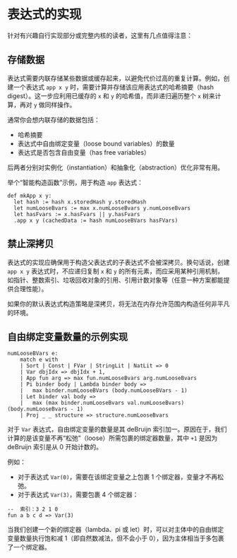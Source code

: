 # 表达式的实现

针对有兴趣自行实现部分或完整内核的读者，这里有几点值得注意：

## 存储数据

表达式需要内联存储某些数据或缓存起来，以避免代价过高的重复计算。例如，创建一个表达式 `app x y` 时，需要计算并存储该应用表达式的哈希摘要（hash digest）。这一步应利用已缓存的 `x` 和 `y` 的哈希值，而非递归遍历整个 `x` 树来计算，再对 `y` 做同样操作。

通常你会想内联存储的数据包括：

* 哈希摘要
* 表达式中自由绑定变量（loose bound variables）的数量
* 表达式是否包含自由变量（has free variables）

后两者分别对实例化（instantiation）和抽象化（abstraction）优化非常有用。

举个“智能构造函数”示例，用于构造 `app` 表达式：

```lean
def mkApp x y:
  let hash := hash x.storedHash y.storedHash
  let numLooseBvars := max x.numLooseBvars y.numLooseBvars
  let hasFvars := x.hasFvars || y.hasFvars
  .app x y (cachedData := hash numLooseBVars hasFVars)
```

## 禁止深拷贝

表达式的实现应确保用于构造父表达式的子表达式不会被深拷贝。换句话说，创建 `app x y` 表达式时，不应递归复制 `x` 和 `y` 的所有元素，而应采用某种引用机制，如指针、整数索引、垃圾回收对象的引用、引用计数对象等（任意一种方案都能提供合理性能）。

如果你的默认表达式构造策略是深拷贝，将无法在内存允许范围内构造任何非平凡的环境。

## 自由绑定变量数量的示例实现

```lean
numLooseBVars e:
    match e with
    | Sort | Const | FVar | StringLit | NatLit => 0
    | Var dbjIdx => dbjIdx + 1,
    | App fun arg => max fun.numLooseBvars arg.numLooseBvars
    | Pi binder body | Lambda binder body => 
    |   max binder.numLooseBVars (body.numLooseBVars - 1)
    | Let binder val body =>
    |   max (max binder.numLooseBvars val.numLooseBvars) (body.numLooseBvars - 1)
    | Proj _ _ structure => structure.numLooseBvars
```

对于 `Var` 表达式，自由绑定变量的数量是其 deBruijn 索引加一。原因在于，我们计算的是该变量不再“松弛”（loose）所需包裹的绑定器数量，其中 `+1` 是因为 deBruijn 索引是从 0 开始计数的。

例如：

* 对于表达式 `Var(0)`，需要在该绑定变量之上包裹 1 个绑定器，变量才不再松弛。
* 对于表达式 `Var(3)`，需要包裹 4 个绑定器：

```lean
--  索引：3 2 1 0
fun a b c d => Var(3)
```

当我们创建一个新的绑定器（lambda、pi 或 let）时，可以对主体中的自由绑定变量数量执行饱和减 1（即自然数减法，但不会小于 0），因为主体相当于多包裹了一个绑定器。
